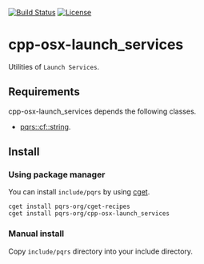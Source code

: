 [![Build Status](https://github.com/pqrs-org/cpp-osx-launch_services/workflows/CI/badge.svg)](https://github.com/pqrs-org/cpp-osx-launch_services/actions)
[![License](https://img.shields.io/badge/license-Boost%20Software%20License-blue.svg)](https://github.com/pqrs-org/cpp-osx-launch_services/blob/main/LICENSE.md)

# cpp-osx-launch_services

Utilities of `Launch Services`.

## Requirements

cpp-osx-launch_services depends the following classes.

- [pqrs::cf::string](https://github.com/pqrs-org/cpp-cf-string).

## Install

### Using package manager

You can install `include/pqrs` by using [cget](https://github.com/pfultz2/cget).

```shell
cget install pqrs-org/cget-recipes
cget install pqrs-org/cpp-osx-launch_services
```

### Manual install

Copy `include/pqrs` directory into your include directory.
